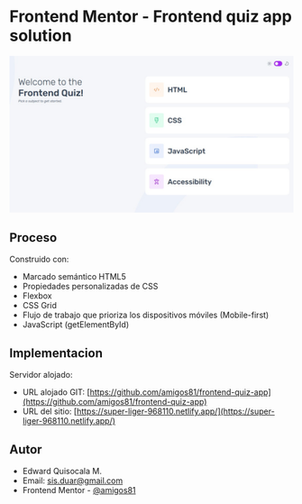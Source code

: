 # Frontend Mentor - Frontend quiz app solution

![Design preview ](./preview.jpg)

## Proceso

Construido con:
- Marcado semántico HTML5
- Propiedades personalizadas de CSS
- Flexbox
- CSS Grid
- Flujo de trabajo que prioriza los dispositivos móviles (Mobile-first)
- JavaScript (getElementById)

## Implementacion

Servidor alojado:

- URL alojado GIT: [https://github.com/amigos81/frontend-quiz-app](https://github.com/amigos81/frontend-quiz-app)
- URL del sitio: [https://super-liger-968110.netlify.app/](https://super-liger-968110.netlify.app/)

## Autor

- Edward Quisocala M. 
- Email: sis.duar@gmail.com
- Frontend Mentor - [@amigos81](https://www.frontendmentor.io/profile/amigos81)